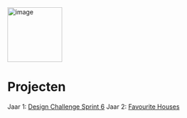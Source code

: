 <img width="123" alt="image" src="https://github.com/fdnd-agency/funda/assets/1061632/971b90d8-5c19-46a1-a19c-5414aee155c3">

# Projecten

Jaar 1: [Design Challenge Sprint 6](https://github.com/fdnd-agency/funda/blob/main/design-challenge-sprint-6/README.md)
Jaar 2: [Favourite Houses](https://github.com/fdnd-agency/funda/blob/main/favourite-houses/README.md)  
